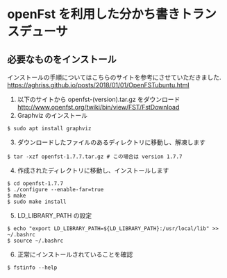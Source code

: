 # openFst を利用した分かち書きトランスデューサ

## 必要なものをインストール

インストールの手順についてはこちらのサイトを参考にさせていただきました. \
https://aghriss.github.io/posts/2018/01/01/OpenFSTubuntu.html

1. 以下のサイトから openfst-(version).tar.gz をダウンロード \
   http://www.openfst.org/twiki/bin/view/FST/FstDownload
2. Graphviz のインストール
  ```
  $ sudo apt install graphviz
  ```

3. ダウンロードしたファイルのあるディレクトリに移動し、解凍します
  ```
  $ tar -xzf openfst-1.7.7.tar.gz # この場合は version 1.7.7
  ```

4. 作成されたディレクトリに移動し、インストールします
  ```
  $ cd openfst-1.7.7
  $ ./configure --enable-far=true
  $ make
  $ sudo make install
  ```

5. LD\_LIBRARY\_PATH の設定
  ```
  $ echo "export LD_LIBRARY_PATH=${LD_LIBRARY_PATH}:/usr/local/lib" >> ~/.bashrc
  $ source ~/.bashrc
  ```

6. 正常にインストールされていることを確認
  ```
  $ fstinfo --help
  ```
